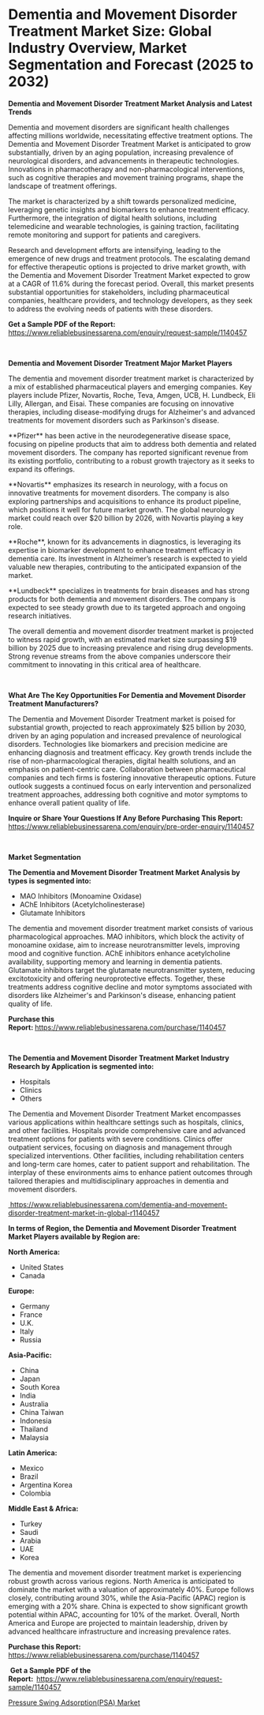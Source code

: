 <p><h1>Dementia and Movement Disorder Treatment Market Size: Global Industry Overview, Market Segmentation and Forecast (2025 to 2032)</h1></p><p><strong>Dementia and Movement Disorder Treatment Market Analysis and Latest Trends</strong></p>
<p><p>Dementia and movement disorders are significant health challenges affecting millions worldwide, necessitating effective treatment options. The Dementia and Movement Disorder Treatment Market is anticipated to grow substantially, driven by an aging population, increasing prevalence of neurological disorders, and advancements in therapeutic technologies. Innovations in pharmacotherapy and non-pharmacological interventions, such as cognitive therapies and movement training programs, shape the landscape of treatment offerings.</p><p>The market is characterized by a shift towards personalized medicine, leveraging genetic insights and biomarkers to enhance treatment efficacy. Furthermore, the integration of digital health solutions, including telemedicine and wearable technologies, is gaining traction, facilitating remote monitoring and support for patients and caregivers.</p><p>Research and development efforts are intensifying, leading to the emergence of new drugs and treatment protocols. The escalating demand for effective therapeutic options is projected to drive market growth, with the Dementia and Movement Disorder Treatment Market expected to grow at a CAGR of 11.6% during the forecast period. Overall, this market presents substantial opportunities for stakeholders, including pharmaceutical companies, healthcare providers, and technology developers, as they seek to address the evolving needs of patients with these disorders.</p></p>
<p><strong>Get a Sample PDF of the Report:&nbsp;</strong> <a href="https://www.reliablebusinessarena.com/enquiry/request-sample/1140457?utm_campaign=2475&utm_medium=2&utm_source=Github&utm_content=ia&utm_term=25032025&utm_id=dementia-and-movement-disorder-treatment">https://www.reliablebusinessarena.com/enquiry/request-sample/1140457</a></p>
<p>&nbsp;</p>
<p><strong>Dementia and Movement Disorder Treatment Major Market Players</strong></p>
<p><p>The dementia and movement disorder treatment market is characterized by a mix of established pharmaceutical players and emerging companies. Key players include Pfizer, Novartis, Roche, Teva, Amgen, UCB, H. Lundbeck, Eli Lilly, Allergan, and Eisai. These companies are focusing on innovative therapies, including disease-modifying drugs for Alzheimer's and advanced treatments for movement disorders such as Parkinson's disease.</p><p>**Pfizer** has been active in the neurodegenerative disease space, focusing on pipeline products that aim to address both dementia and related movement disorders. The company has reported significant revenue from its existing portfolio, contributing to a robust growth trajectory as it seeks to expand its offerings.</p><p>**Novartis** emphasizes its research in neurology, with a focus on innovative treatments for movement disorders. The company is also exploring partnerships and acquisitions to enhance its product pipeline, which positions it well for future market growth. The global neurology market could reach over $20 billion by 2026, with Novartis playing a key role.</p><p>**Roche**, known for its advancements in diagnostics, is leveraging its expertise in biomarker development to enhance treatment efficacy in dementia care. Its investment in Alzheimer’s research is expected to yield valuable new therapies, contributing to the anticipated expansion of the market.</p><p>**Lundbeck** specializes in treatments for brain diseases and has strong products for both dementia and movement disorders. The company is expected to see steady growth due to its targeted approach and ongoing research initiatives.</p><p>The overall dementia and movement disorder treatment market is projected to witness rapid growth, with an estimated market size surpassing $19 billion by 2025 due to increasing prevalence and rising drug developments. Strong revenue streams from the above companies underscore their commitment to innovating in this critical area of healthcare.</p></p>
<p>&nbsp;</p>
<p><strong>What Are The Key Opportunities For Dementia and Movement Disorder Treatment Manufacturers?</strong></p>
<p><p>The Dementia and Movement Disorder Treatment market is poised for substantial growth, projected to reach approximately $25 billion by 2030, driven by an aging population and increased prevalence of neurological disorders. Technologies like biomarkers and precision medicine are enhancing diagnosis and treatment efficacy. Key growth trends include the rise of non-pharmacological therapies, digital health solutions, and an emphasis on patient-centric care. Collaboration between pharmaceutical companies and tech firms is fostering innovative therapeutic options. Future outlook suggests a continued focus on early intervention and personalized treatment approaches, addressing both cognitive and motor symptoms to enhance overall patient quality of life.</p></p>
<p><strong>Inquire or Share Your Questions If Any Before Purchasing This Report:</strong> <a href="https://www.reliablebusinessarena.com/enquiry/pre-order-enquiry/1140457?utm_campaign=2475&utm_medium=2&utm_source=Github&utm_content=ia&utm_term=25032025&utm_id=dementia-and-movement-disorder-treatment">https://www.reliablebusinessarena.com/enquiry/pre-order-enquiry/1140457</a></p>
<p>&nbsp;</p>
<p><strong>Market Segmentation</strong></p>
<p><strong>The Dementia and Movement Disorder Treatment Market Analysis by types is segmented into:</strong></p>
<p><ul><li>MAO Inhibitors (Monoamine Oxidase)</li><li>AChE Inhibitors (Acetylcholinesterase)</li><li>Glutamate Inhibitors</li></ul></p>
<p><p>The dementia and movement disorder treatment market consists of various pharmacological approaches. MAO inhibitors, which block the activity of monoamine oxidase, aim to increase neurotransmitter levels, improving mood and cognitive function. AChE inhibitors enhance acetylcholine availability, supporting memory and learning in dementia patients. Glutamate inhibitors target the glutamate neurotransmitter system, reducing excitotoxicity and offering neuroprotective effects. Together, these treatments address cognitive decline and motor symptoms associated with disorders like Alzheimer's and Parkinson's disease, enhancing patient quality of life.</p></p>
<p><strong>Purchase this Report:&nbsp;</strong><a href="https://www.reliablebusinessarena.com/purchase/1140457?utm_campaign=2475&utm_medium=2&utm_source=Github&utm_content=ia&utm_term=25032025&utm_id=dementia-and-movement-disorder-treatment">https://www.reliablebusinessarena.com/purchase/1140457</a></p>
<p>&nbsp;</p>
<p><strong>The Dementia and Movement Disorder Treatment Market Industry Research by Application is segmented into:</strong></p>
<p><ul><li>Hospitals</li><li>Clinics</li><li>Others</li></ul></p>
<p><p>The Dementia and Movement Disorder Treatment Market encompasses various applications within healthcare settings such as hospitals, clinics, and other facilities. Hospitals provide comprehensive care and advanced treatment options for patients with severe conditions. Clinics offer outpatient services, focusing on diagnosis and management through specialized interventions. Other facilities, including rehabilitation centers and long-term care homes, cater to patient support and rehabilitation. The interplay of these environments aims to enhance patient outcomes through tailored therapies and multidisciplinary approaches in dementia and movement disorders.</p></p>
<p><a href="https://www.reliablebusinessarena.com/dementia-and-movement-disorder-treatment-market-in-global-r1140457?utm_campaign=2475&utm_medium=2&utm_source=Github&utm_content=ia&utm_term=25032025&utm_id=dementia-and-movement-disorder-treatment">&nbsp;https://www.reliablebusinessarena.com/dementia-and-movement-disorder-treatment-market-in-global-r1140457</a></p>
<p><strong>In terms of Region, the Dementia and Movement Disorder Treatment Market Players available by Region are:</strong></p>
<p>
    <p> <strong> North America: </strong>
        <ul>
            <li>United States</li>
            <li>Canada</li>
        </ul>
        </p> 
    <p> <strong> Europe: </strong>
        <ul>
            <li>Germany</li>
            <li>France</li>
            <li>U.K.</li>
            <li>Italy</li>
            <li>Russia</li>
        </ul>
        </p> 
    <p> <strong> Asia-Pacific: </strong>
        <ul>
            <li>China</li>
            <li>Japan</li>
            <li>South Korea</li>
            <li>India</li>
            <li>Australia</li>
            <li>China Taiwan</li>
            <li>Indonesia</li>
            <li>Thailand</li>
            <li>Malaysia</li>
        </ul>
        </p> 
    <p> <strong> Latin America: </strong>
        <ul>
            <li>Mexico</li>
            <li>Brazil</li>
            <li>Argentina Korea</li>
            <li>Colombia</li>
        </ul>
        </p> 
    <p> <strong> Middle East & Africa: </strong>
        <ul>
            <li>Turkey</li>
            <li>Saudi</li>
            <li>Arabia</li>
            <li>UAE</li>
            <li>Korea</li>
        </ul>
    </p>
    </p>
<p><p>The dementia and movement disorder treatment market is experiencing robust growth across various regions. North America is anticipated to dominate the market with a valuation of approximately 40%. Europe follows closely, contributing around 30%, while the Asia-Pacific (APAC) region is emerging with a 20% share. China is expected to show significant growth potential within APAC, accounting for 10% of the market. Overall, North America and Europe are projected to maintain leadership, driven by advanced healthcare infrastructure and increasing prevalence rates.</p></p>
<p><strong>Purchase this Report: </strong><a href="https://www.reliablebusinessarena.com/purchase/1140457?utm_campaign=2475&utm_medium=2&utm_source=Github&utm_content=ia&utm_term=25032025&utm_id=dementia-and-movement-disorder-treatment">https://www.reliablebusinessarena.com/purchase/1140457</a></p>
<p>&nbsp;<strong>Get a Sample PDF of the Report:&nbsp;&nbsp;</strong><a href="https://www.reliablebusinessarena.com/enquiry/request-sample/1140457?utm_campaign=2475&utm_medium=2&utm_source=Github&utm_content=ia&utm_term=25032025&utm_id=dementia-and-movement-disorder-treatment">https://www.reliablebusinessarena.com/enquiry/request-sample/1140457</a></p>
<p><strong></strong></p>
<p><p><a href="https://github.com/skerretflossie9297/Market-Research-Report-List-1/blob/main/pressure-swing-adsorptionpsa-market.md?utm_campaign=2475&utm_medium=2&utm_source=Github&utm_content=ia&utm_term=25032025&utm_id=dementia-and-movement-disorder-treatment">Pressure Swing Adsorption(PSA) Market</a></p></p>